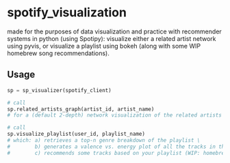 # spotify_visualization

made for the purposes of data visualization and practice with recommender systems in python (using Spotipy): visualize either a related artist network using pyvis, or visualize a playlist using bokeh (along with some WIP homebrew song recommendations). 

## Usage

```python
sp = sp_visualizer(spotify_client)

# call
sp.related_artists_graph(artist_id, artist_name) 
# for a (default 2-depth) network visualization of the related artists feature provided by the Spotify API \

# call 
sp.visualize_playlist(user_id, playlist_name)
# which: a) retrieves a top-n genre breakdown of the playlist \
#        b) generates a valence vs. energy plot of all the tracks in the playlist using bokeh (generates a webpage file) \
#        c) recommends some tracks based on your playlist (WIP: homebrew matrix factorization is complete in the matrix_factorization repo). \
```

